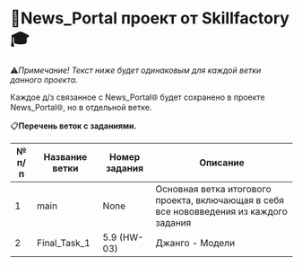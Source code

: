 # 📰News_Portal проект от Skillfactory🎓
⚠️*Примечание! Текст ниже будет одинаковым для каждой ветки данного проекта.*

Каждое д/з связанное с News_Portal🌐 будет сохранено в проекте News_Portal🌐, но в отдельной ветке. 

📋**Перечень веток с заданиями.**

№ п/п| Название ветки| Номер задания| Описание
------------ | ------------ | ------------ | -------------
1| main| None| Основная ветка итогового проекта, включающая в себя все нововведения из каждого задания
2| Final_Task_1| 5.9 (HW-03)| Джанго - Модели


